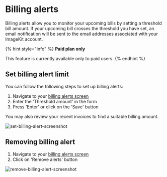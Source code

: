 # Billing alerts

Billing alerts allow you to monitor your upcoming bills by setting a threshold bill amount. If your upcoming bill crosses the threshold you have set, an email notification will be sent to the email addresses associated with your ImageKit account.

{% hint style="info" %}
**Paid plan only**

This feature is currently available only to paid users.
{% endhint %}

## Set billing alert limit

You can follow the following steps to set up billing alerts:

1. Navigate to your [billing alerts screen](https://imagekit.io/dashboard/billing/alerts)
2. Enter the 'Threshold amount' in the form
3. Press 'Enter' or click on the 'Save' button

You may also review your recent invoices to find a suitable billing amount.

![set-billing-alert-screenshot](<../.gitbook/assets/set-billing-alert.jpg>)

## Removing billing alert

1. Navigate to your [billing alerts screen](https://imagekit.io/dashboard/billing/alerts)
2. Click on 'Remove alerts' button

![remove-billing-alert-screenshot](<../.gitbook/assets/remove-billing-alert.jpg>)
